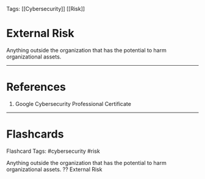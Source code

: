 Tags: [[Cybersecurity]] [[Risk]]
# External Risk

Anything outside the organization that has the potential to harm organizational assets.

---
# References

1. Google Cybersecurity Professional Certificate

---
# Flashcards

Flashcard Tags: #cybersecurity #risk 

Anything outside the organization that has the potential to harm organizational assets.
??
External Risk
<!--SR:!2024-04-29,4,270!2024-04-29,4,270-->
